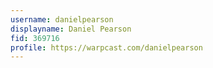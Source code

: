 ```yaml
---
username: danielpearson
displayname: Daniel Pearson
fid: 369716
profile: https://warpcast.com/danielpearson
---
```

